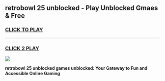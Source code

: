 
## retrobowl 25 unblocked - Play Unblocked Gmaes & Free
<h3>
<a href="https://news.freeplayer.one?title=retrobowl_25_unblocked&ref=23F">CLICK TO PLAY</a></h3>
<hr>

<h3>
<a href="https://news.freeplayer.one?title=retrobowl_25_unblocked&ref=23F">CLICK 2 PLAY</a>
  
</h3>

<a href="https://news.freeplayer.one?title=retrobowl_25_unblocked&ref=23F/"><img src="https://clearcache.store/games.png"></a>


**retrobowl 25 unblocked games unblocked: Your Gateway to Fun and Accessible Online Gaming**
